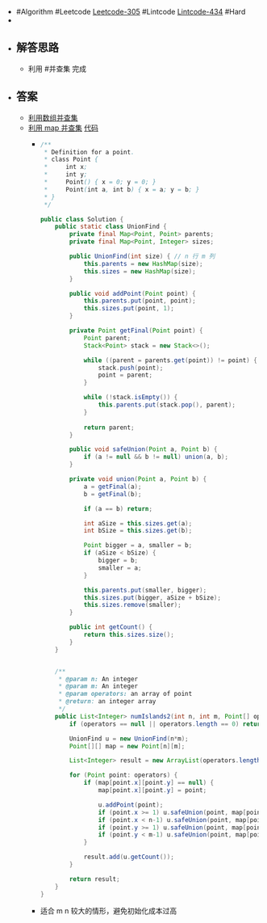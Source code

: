 - #Algorithm #Leetcode [Leetcode-305](https://leetcode-cn.com/problems/number-of-islands-ii/) #Lintcode [Lintcode-434](https://www.lintcode.com/problem/434/) #Hard
-
- ## 解答思路
	- 利用 #并查集 完成
- ## 答案
	- [利用数组并查集](https://github.com/algorithmzuo/algorithmbasic2020/blob/master/src/class15/Code03_NumberOfIslandsII.java)
	- [利用 map 并查集](https://www.lintcode.com/submission/27797844/?action_type=1) [代码](https://github.com/singee-study/algorithm-java/blob/master/zuo-algorithm-2020/class15/Code03_NumberOfIslandsII.java)
		- ```java
		  /**
		   * Definition for a point.
		   * class Point {
		   *     int x;
		   *     int y;
		   *     Point() { x = 0; y = 0; }
		   *     Point(int a, int b) { x = a; y = b; }
		   * }
		   */
		  
		  public class Solution {
		      public static class UnionFind {
		          private final Map<Point, Point> parents;
		          private final Map<Point, Integer> sizes;
		  
		          public UnionFind(int size) { // n 行 m 列
		              this.parents = new HashMap(size);
		              this.sizes = new HashMap(size);
		          }
		  
		          public void addPoint(Point point) {
		              this.parents.put(point, point);
		              this.sizes.put(point, 1);
		          }
		  
		          private Point getFinal(Point point) {
		              Point parent;
		              Stack<Point> stack = new Stack<>();
		  
		              while ((parent = parents.get(point)) != point) {
		                  stack.push(point);
		                  point = parent;
		              }
		  
		              while (!stack.isEmpty()) {
		                  this.parents.put(stack.pop(), parent);
		              }
		              
		              return parent;
		          }
		  
		          public void safeUnion(Point a, Point b) {
		              if (a != null && b != null) union(a, b);
		          }
		  
		          private void union(Point a, Point b) {
		              a = getFinal(a);
		              b = getFinal(b);
		  
		              if (a == b) return;
		  
		              int aSize = this.sizes.get(a);
		              int bSize = this.sizes.get(b);
		  
		              Point bigger = a, smaller = b;
		              if (aSize < bSize) {
		                  bigger = b;
		                  smaller = a;
		              }
		  
		              this.parents.put(smaller, bigger);
		              this.sizes.put(bigger, aSize + bSize);
		              this.sizes.remove(smaller);
		          }
		  
		          public int getCount() {
		              return this.sizes.size();
		          }
		      }
		  
		  
		      /**
		       * @param n: An integer
		       * @param m: An integer
		       * @param operators: an array of point
		       * @return: an integer array
		       */
		      public List<Integer> numIslands2(int n, int m, Point[] operators) {
		          if (operators == null || operators.length == 0) return Collections.emptyList();
		  
		          UnionFind u = new UnionFind(n*m);
		          Point[][] map = new Point[n][m];
		  
		          List<Integer> result = new ArrayList(operators.length);
		  
		          for (Point point: operators) {
		              if (map[point.x][point.y] == null) {
		                  map[point.x][point.y] = point;
		  
		                  u.addPoint(point);
		                  if (point.x >= 1) u.safeUnion(point, map[point.x-1][point.y]);
		                  if (point.x < n-1) u.safeUnion(point, map[point.x+1][point.y]);
		                  if (point.y >= 1) u.safeUnion(point, map[point.x][point.y-1]);
		                  if (point.y < m-1) u.safeUnion(point, map[point.x][point.y+1]);
		              }           
		  
		              result.add(u.getCount());
		          }
		  
		          return result;
		      }
		  }
		  ```
		- 适合 m n 较大的情形，避免初始化成本过高
